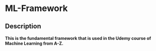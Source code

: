 # ML-Framework

## Description

#### This is the fundamental framework that is used in the Udemy course of Machine Learning from A-Z.
